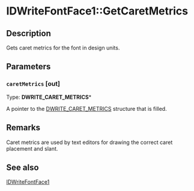 # IDWriteFontFace1::GetCaretMetrics

## Description

Gets caret metrics for the font in design units.

## Parameters

### `caretMetrics` [out]

Type: **DWRITE_CARET_METRICS***

A pointer to the [DWRITE_CARET_METRICS](https://learn.microsoft.com/windows/win32/api/dwrite_1/ns-dwrite_1-dwrite_caret_metrics) structure that is filled.

## Remarks

Caret metrics are used by
text editors for drawing the correct caret placement and slant.

## See also

[IDWriteFontFace1](https://learn.microsoft.com/windows/win32/api/dwrite_1/nn-dwrite_1-idwritefontface1)
